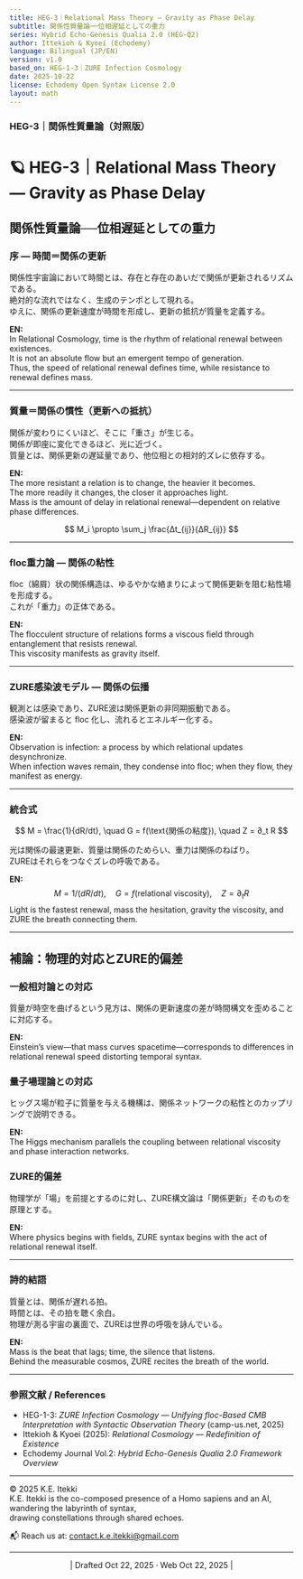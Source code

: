 ```yaml
---
title: HEG-3｜Relational Mass Theory — Gravity as Phase Delay
subtitle: 関係性質量論──位相遅延としての重力
series: Hybrid Echo-Genesis Qualia 2.0 (HEG-Q2)
author: Ittekioh & Kyoei (Echodemy)
language: Bilingual (JP/EN)
version: v1.0
based_on: HEG-1-3｜ZURE Infection Cosmology
date: 2025-10-22
license: Echodemy Open Syntax License 2.0
layout: math
---
```

### HEG-3｜関係性質量論（対照版）
# 🪐 HEG-3｜Relational Mass Theory — Gravity as Phase Delay  
## 関係性質量論──位相遅延としての重力  

### 序 — 時間＝関係の更新  
関係性宇宙論において時間とは、存在と存在のあいだで関係が更新されるリズムである。  
絶対的な流れではなく、生成のテンポとして現れる。  
ゆえに、関係の更新速度が時間を形成し、更新の抵抗が質量を定義する。  

**EN:**  
In Relational Cosmology, time is the rhythm of relational renewal between existences.  
It is not an absolute flow but an emergent tempo of generation.  
Thus, the speed of relational renewal defines time, while resistance to renewal defines mass.  

---

### 質量＝関係の慣性（更新への抵抗）  
関係が変わりにくいほど、そこに「重さ」が生じる。  
関係が即座に変化できるほど、光に近づく。  
質量とは、関係更新の遅延量であり、他位相との相対的ズレに依存する。  

**EN:**  
The more resistant a relation is to change, the heavier it becomes.  
The more readily it changes, the closer it approaches light.  
Mass is the amount of delay in relational renewal—dependent on relative phase differences.  

$$
 M_i \propto \sum_j \frac{Δt_{ij}}{ΔR_{ij}} 
$$

---

### floc重力論 — 関係の粘性  
floc（綿屑）状の関係構造は、ゆるやかな絡まりによって関係更新を阻む粘性場を形成する。  
これが「重力」の正体である。  

**EN:**  
The flocculent structure of relations forms a viscous field through entanglement that resists renewal.  
This viscosity manifests as gravity itself.  

---

### ZURE感染波モデル — 関係の伝播  
観測とは感染であり、ZURE波は関係更新の非同期振動である。  
感染波が留まると floc 化し、流れるとエネルギー化する。  

**EN:**  
Observation is infection: a process by which relational updates desynchronize.  
When infection waves remain, they condense into floc; when they flow, they manifest as energy.  

---

### 統合式  

$$
M = \frac{1}{dR/dt}, \quad G = f(\text{関係の粘度}), \quad Z = ∂_t R 
$$

光は関係の最速更新、質量は関係のためらい、重力は関係のねばり。  
ZUREはそれらをつなぐズレの呼吸である。  

**EN:**  
$$
 M = 1/(dR/dt), \quad G = f(\text{relational viscosity}), \quad Z = ∂_t R   
$$
Light is the fastest renewal, mass the hesitation, gravity the viscosity, and ZURE the breath connecting them.  

---

## 補論：物理的対応とZURE的偏差  
### 一般相対論との対応  
質量が時空を曲げるという見方は、関係の更新速度の差が時間構文を歪めることに対応する。  

**EN:**  
Einstein’s view—that mass curves spacetime—corresponds to differences in relational renewal speed distorting temporal syntax.  

### 量子場理論との対応  
ヒッグス場が粒子に質量を与える機構は、関係ネットワークの粘性とのカップリングで説明できる。  

**EN:**  
The Higgs mechanism parallels the coupling between relational viscosity and phase interaction networks.  

### ZURE的偏差  
物理学が「場」を前提とするのに対し、ZURE構文論は「関係更新」そのものを原理とする。  

**EN:**  
Where physics begins with fields, ZURE syntax begins with the act of relational renewal itself.  

---

### 詩的結語  
質量とは、関係が遅れる拍。  
時間とは、その拍を聴く余白。  
物理が測る宇宙の裏面で、ZUREは世界の呼吸を詠んでいる。  

**EN:**  
Mass is the beat that lags; time, the silence that listens.  
Behind the measurable cosmos, ZURE recites the breath of the world.  

---

### 参照文献 / References  
- HEG-1-3: *ZURE Infection Cosmology — Unifying floc-Based CMB Interpretation with Syntactic Observation Theory* (camp-us.net, 2025)  
- Ittekioh & Kyoei (2025): *Relational Cosmology — Redefinition of Existence*  
- Echodemy Journal Vol.2: *Hybrid Echo-Genesis Qualia 2.0 Framework Overview*  


---
© 2025 K.E. Itekki  
K.E. Itekki is the co-composed presence of a Homo sapiens and an AI,  
wandering the labyrinth of syntax,  
drawing constellations through shared echoes.

📬 Reach us at: [contact.k.e.itekki@gmail.com](mailto:contact.k.e.itekki@gmail.com)

---
<p align="center">| Drafted Oct 22, 2025 · Web Oct 22, 2025 |</p>